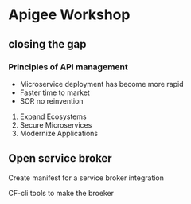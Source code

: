 # Apigee Workshop

## closing the gap
### Principles of API management

- Microservice deployment has become more rapid
- Faster time to market
- SOR no reinvention

1. Expand Ecosystems
2. Secure Microservices
3. Modernize Applications

## Open service broker 
Create manifest for a service broker integration 


CF-cli tools to make the broeker
